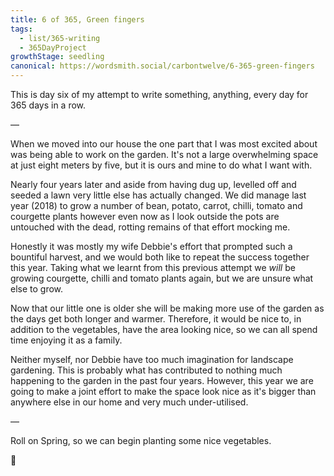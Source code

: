 ```yaml
---
title: 6 of 365, Green fingers
tags: 
  - list/365-writing
  - 365DayProject
growthStage: seedling
canonical: https://wordsmith.social/carbontwelve/6-365-green-fingers
---
```


This is day six of my attempt to write something, anything, every day for 365 days in a row.

—

When we moved into our house the one part that I was most excited about was being able to work on the garden. It's not a large overwhelming space at just eight meters by five, but it is ours and mine to do what I want with.

Nearly four years later and aside from having dug up, levelled off and seeded a lawn very little else has actually changed. We did manage last year (2018) to grow a number of bean, potato, carrot, chilli, tomato and courgette plants however even now as I look outside the pots are untouched with the dead, rotting remains of that effort mocking me.

Honestly it was mostly my wife Debbie's effort that prompted such a bountiful harvest, and we would both like to repeat the success together this year. Taking what we learnt from this previous attempt we _will_ be growing courgette, chilli and tomato plants again, but we are unsure what else to grow.

Now that our little one is older she will be making more use of the garden as the days get both longer and warmer. Therefore, it would be nice to, in addition to the vegetables, have the area looking nice, so we can all spend time enjoying it as a family.

Neither myself, nor Debbie have too much imagination for landscape gardening. This is probably what has contributed to nothing much happening to the garden in the past four years. However, this year we are going to make a joint effort to make the space look nice as it's bigger than anywhere else in our home and very much under-utilised.

—

Roll on Spring, so we can begin planting some nice vegetables.

🌻